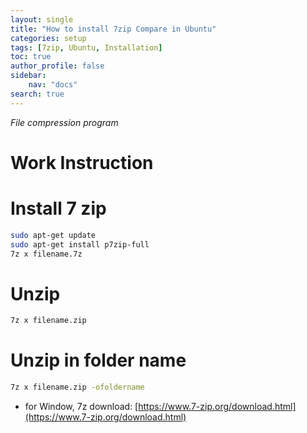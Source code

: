 ```yaml
---
layout: single
title: "How to install 7zip Compare in Ubuntu"
categories: setup
tags: [7zip, Ubuntu, Installation]
toc: true
author_profile: false
sidebar:
    nav: "docs"
search: true
---
```


*File compression program*

# Work Instruction

# Install 7 zip
```bash
sudo apt-get update
sudo apt-get install p7zip-full
7z x filename.7z
```

# Unzip

```bash
7z x filename.zip
```
# Unzip in folder name
```bash
7z x filename.zip -ofoldername
```



- for Window, 7z download: [https://www.7-zip.org/download.html](https://www.7-zip.org/download.html)
